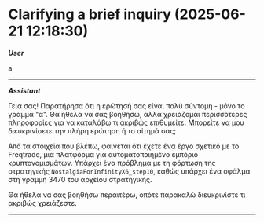 <!-- Generated by SpecStory -->

# Clarifying a brief inquiry (2025-06-21 12:18:30)

_**User**_

a

---

_**Assistant**_

Γεια σας! Παρατήρησα ότι η ερώτησή σας είναι πολύ σύντομη - μόνο το γράμμα "α". Θα ήθελα να σας βοηθήσω, αλλά χρειάζομαι περισσότερες πληροφορίες για να καταλάβω τι ακριβώς επιθυμείτε. Μπορείτε να μου διευκρινίσετε την πλήρη ερώτηση ή το αίτημά σας;

Από τα στοιχεία που βλέπω, φαίνεται ότι έχετε ένα έργο σχετικό με το Freqtrade, μια πλατφόρμα για αυτοματοποιημένο εμπόριο κρυπτονομισμάτων. Υπάρχει ένα πρόβλημα με τη φόρτωση της στρατηγικής `NostalgiaForInfinityX6_step10`, καθώς υπάρχει ένα σφάλμα στη γραμμή 3470 του αρχείου στρατηγικής.

Θα ήθελα να σας βοηθήσω περαιτέρω, οπότε παρακαλώ διευκρινίστε τι ακριβώς χρειάζεστε.

---

